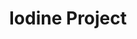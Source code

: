 ---
title: Iodine Project
layout: item.html
item: 'Фасонные элементы'
subcategory: 'Доборные элементы'
caption: 'Металлические планки различных конфигураций и назначения'
subcategory_link: '/dobornye-elementy'
item_info:
    price: 'от 500 ₽ за 1м²'
    time_production: 'от 2 часов'
content:
    - paragraph: 'Фасонные элементы кровли являются основой для отделки крыши. Наше оборудование позволяет производить продукцию для отделки как по стандартным чертежам, так и по индивидуальным заказам, любых конструкций и конфигураций.'
    - paragraph: 'Конек на крышу служит для герметизации швов кровли на стыке скатов.'
    - image: '/services/konek_na_kryshu.png'
    - paragraph: 'Ендова служит для покрытия в местах стыка кровли. Служит для сбора воды и герметизации соединения'
    - image: '/services/endova.jpg'
    - paragraph: 'Карнизы устанавливаются на основное покрытие кровли для отвода воды в водосточную систему.'
    - image: '/services/karniz.jpg'
    - paragraph: 'Наше борудование позволяет изготовлять продукцию любых видов и конфигураций в кратчайшие сроки с учётом любых пожеланий и требований.'

---